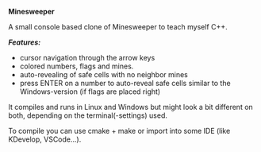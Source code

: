 **Minesweeper**

A small console based clone of Minesweeper to teach myself C++.

***Features:***
- cursor navigation through the arrow keys
- colored numbers, flags and mines.
- auto-revealing of safe cells with no neighbor mines
- press ENTER on a number to auto-reveal safe cells similar to the Windows-version (if flags are placed right)

It compiles and runs in Linux and Windows but might look a bit different on both, depending on the terminal(-settings) used.

To compile you can use cmake + make or import into some IDE (like KDevelop, VSCode...).
